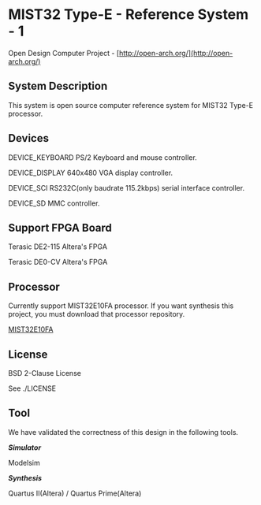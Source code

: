 MIST32 Type-E - Reference System - 1
==================

Open Design Computer Project - [http://open-arch.org/](http://open-arch.org/)

System Description
---
This system is open source computer reference system for MIST32 Type-E processor. 


Devices
---
  DEVICE_KEYBOARD							PS/2 Keyboard and mouse controller.

  DEVICE_DISPLAY							640x480 VGA display controller. 

  DEVICE_SCI								RS232C(only baudrate 115.2kbps) serial interface controller.  

  DEVICE_SD									MMC controller. 



Support FPGA Board
---
 Terasic DE2-115				Altera's FPGA

 Terasic DE0-CV					Altera's FPGA


Processor
---
Currently support MIST32E10FA processor. If you want synthesis this project, you must download that processor repository.

[MIST32E10FA](https://github.com/cpulabs/mist32e10fa)



License
---
BSD 2-Clause License

See ./LICENSE
  
  
Tool
---
We have validated the correctness of this design in the following tools.

***Simulator***

Modelsim
 
 
***Synthesis***

Quartus II(Altera) / Quartus Prime(Altera)

